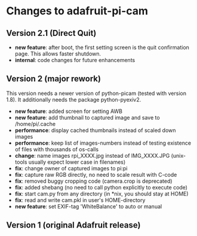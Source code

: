 Changes to adafruit-pi-cam
==========================

Version 2.1 (Direct Quit)
-------------------------

- **new feature**: after boot, the first setting screen is the
                   quit confirmation page. This allows faster shutdown.
- **internal**:    code changes for future enhancements


Version 2 (major rework)
------------------------

This version needs a newer version of python-picam (tested with
version 1.8). It additionally needs the package python-pyexiv2.

- **new feature**: added screen for setting AWB
- **new feature**: add thumbnail to captured image and save to /home/pi/.cache
- **performance**: display cached thumbnails instead of scaled down images
- **performance**: keep list of images-numbers instead of testing existence
                   of files with thousands of os-calls
- **change**:      name images rpi_XXXX.jpg instead of IMG_XXXX.JPG
                   (unix-tools usually expect lower case in filenames)
- **fix**:         change owner of captured images to pi:pi
- **fix**:         capture raw RGB directly, no need to scale result with C-code
- **fix**:         removed buggy cropping code (camera.crop is deprecated)
- **fix**:         added shebang (no need to call python explicitly to execute code)
- **fix**:         start cam.py from any directory
                   (in *nix, you should stay at HOME)
- **fix**:         read and write cam.pkl in user's HOME-directory
- **new feature**: set EXIF-tag 'WhiteBalance' to auto or manual


Version 1 (original Adafruit release)
-------------------------------------

